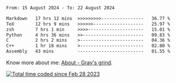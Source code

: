 <!--START_SECTION:waka-->

```txt
From: 15 August 2024 - To: 22 August 2024

Markdown   17 hrs 12 mins  >>>>>>>>>----------------   36.77 %
TeX        12 hrs 9 mins   >>>>>>-------------------   25.97 %
zsh        7 hrs 1 min     >>>>---------------------   15.01 %
Python     4 hrs 36 mins   >>-----------------------   09.83 %
C          2 hrs 2 mins    >------------------------   04.36 %
C++        1 hr 18 mins    >------------------------   02.80 %
Assembly   43 mins         -------------------------   01.55 %
```

<!--END_SECTION:waka-->

<!-- [![grayxu's github stats](https://github-readme-stats.vercel.app/api?username=grayxu&count_private=true&show_icons=true)](https://github.com/grayxu) -->

Know more about me: [About - Gray's grind](https://www.grayxu.cn/).
<p align="left">
  <a href="https://wakatime.com/@c69eb31e-43a1-463f-8968-c3449e386f57"><img src="https://wakatime.com/badge/user/c69eb31e-43a1-463f-8968-c3449e386f57.svg" title="Total time coded since Feb 28 2023" /></a>
</p>

